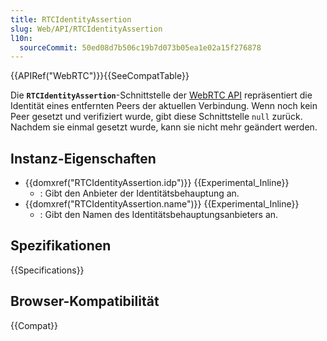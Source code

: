 ```yaml
---
title: RTCIdentityAssertion
slug: Web/API/RTCIdentityAssertion
l10n:
  sourceCommit: 50ed08d7b506c19b7d073b05ea1e02a15f276878
---
```


{{APIRef("WebRTC")}}{{SeeCompatTable}}

Die **`RTCIdentityAssertion`**-Schnittstelle der [WebRTC API](/de/docs/Web/API/WebRTC_API) repräsentiert die Identität eines entfernten Peers der aktuellen Verbindung. Wenn noch kein Peer gesetzt und verifiziert wurde, gibt diese Schnittstelle `null` zurück. Nachdem sie einmal gesetzt wurde, kann sie nicht mehr geändert werden.

## Instanz-Eigenschaften

- {{domxref("RTCIdentityAssertion.idp")}} {{Experimental_Inline}}
  - : Gibt den Anbieter der Identitätsbehauptung an.
- {{domxref("RTCIdentityAssertion.name")}} {{Experimental_Inline}}
  - : Gibt den Namen des Identitätsbehauptungsanbieters an.

## Spezifikationen

{{Specifications}}

## Browser-Kompatibilität

{{Compat}}
